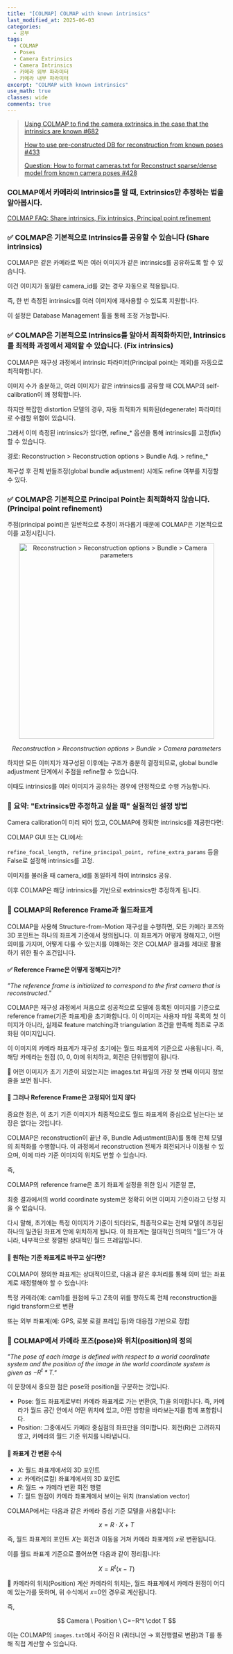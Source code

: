 ```yaml
---
title: "[COLMAP] COLMAP with known intrinsics"
last_modified_at: 2025-06-03
categories:
  - 공부
tags:
  - COLMAP
  - Poses
  - Camera Extrinsics
  - Camera Intrinsics
  - 카메라 외부 파라미터
  - 카메라 내부 파라미터
excerpt: "COLMAP with known intrinsics"
use_math: true
classes: wide
comments: true
---
```


> [Using COLMAP to find the camera extrinsics in the case that the intrinsics are known #682](https://github.com/colmap/colmap/issues/682)
>
> [How to use pre-constructed DB for reconstruction from known poses #433](https://github.com/colmap/colmap/issues/433)
> 
> [Question: How to format cameras.txt for Reconstruct sparse/dense model from known camera poses #428](https://github.com/colmap/colmap/issues/428)

### COLMAP에서 카메라의 Intrinsics를 알 때, Extrinsics만 추정하는 법을 알아봅시다.

[COLMAP FAQ: Share intrinsics, Fix intrinsics, Principal point refinement](https://colmap.github.io/faq.html#faq-share-intrinsics)

### ✅ COLMAP은 기본적으로 Intrinsics를 공유할 수 있습니다 (Share intrinsics)
COLMAP은 같은 카메라로 찍은 여러 이미지가 같은 intrinsics를 공유하도록 할 수 있습니다.

이건 이미지가 동일한 camera_id를 갖는 경우 자동으로 적용됩니다.

즉, 한 번 측정된 intrinsics를 여러 이미지에 재사용할 수 있도록 지원합니다.

이 설정은 Database Management 툴을 통해 조정 가능합니다.

### ✅ COLMAP은 기본적으로 Intrinsics를 알아서 최적화하지만, Intrinsics를 최적화 과정에서 제외할 수 있습니다. (Fix intrinsics)
COLMAP은 재구성 과정에서 intrinsic 파라미터(Principal point는 제외)를 자동으로 최적화합니다.

이미지 수가 충분하고, 여러 이미지가 같은 intrinsics를 공유할 때 COLMAP의 self-calibration이 꽤 정확합니다.

하지만 복잡한 distortion 모델의 경우, 자동 최적화가 퇴화된(degenerate) 파라미터로 수렴할 위험이 있습니다.

그래서 이미 측정된 intrinsics가 있다면, refine_* 옵션을 통해 intrinsics를 고정(fix)할 수 있습니다.

경로: Reconstruction > Reconstruction options > Bundle Adj. > refine_*

재구성 후 전체 번들조정(global bundle adjustment) 시에도 refine 여부를 지정할 수 있다.

### ✅ COLMAP은 기본적으로 Principal Point는 최적화하지 않습니다. (Principal point refinement)
주점(principal point)은 일반적으로 추정이 까다롭기 때문에 COLMAP은 기본적으로 이를 고정시킵니다.

<div style="text-align: center;">
  <img src="https://github.com/user-attachments/assets/aaa4c20c-d6ac-4c22-8356-fa502359906f" width="450" alt="Reconstruction > Reconstruction options > Bundle > Camera parameters" />
  <p><em>Reconstruction > Reconstruction options > Bundle > Camera parameters</em></p>
</div>

하지만 모든 이미지가 재구성된 이후에는 구조가 충분히 결정되므로, global bundle adjustment 단계에서 주점을 refine할 수 있습니다.

이때도 intrinsics를 여러 이미지가 공유하는 경우에 안정적으로 수행 가능합니다.

### 🔧 요약: "Extrinsics만 추정하고 싶을 때" 실질적인 설정 방법
Camera calibration이 미리 되어 있고, COLMAP에 정확한 intrinsics를 제공한다면:

COLMAP GUI 또는 CLI에서:

`refine_focal_length, refine_principal_point, refine_extra_params` 등을 False로 설정해 intrinsics를 고정.

이미지를 불러올 때 camera_id를 동일하게 하여 intrinsics 공유.

이후 COLMAP은 해당 intrinsics를 기반으로 extrinsics만 추정하게 됩니다.

### 📐 COLMAP의 Reference Frame과 월드좌표계
COLMAP을 사용해 Structure-from-Motion 재구성을 수행하면, 모든 카메라 포즈와 3D 포인트는 하나의 좌표계 기준에서 정의됩니다. 이 좌표계가 어떻게 정해지고, 어떤 의미를 가지며, 어떻게 다룰 수 있는지를 이해하는 것은 COLMAP 결과를 제대로 활용하기 위한 필수 조건입니다.

#### ✅ Reference Frame은 어떻게 정해지는가?
_"The reference frame is initialized to correspond to the first camera that is reconstructed."_

COLMAP은 재구성 과정에서 처음으로 성공적으로 모델에 등록된 이미지를 기준으로 reference frame(기준 좌표계)을 초기화합니다. 이 이미지는 사용자 파일 목록의 첫 이미지가 아니라, 실제로 feature matching과 triangulation 조건을 만족해 최초로 구조화된 이미지입니다.

이 이미지의 카메라 좌표계가 재구성 초기에는 월드 좌표계의 기준으로 사용됩니다. 즉, 해당 카메라는 원점 (0, 0, 0)에 위치하고, 회전은 단위행렬이 됩니다.

📌 어떤 이미지가 초기 기준이 되었는지는 images.txt 파일의 가장 첫 번째 이미지 정보 줄을 보면 됩니다.

#### 🔁 그러나 Reference Frame은 고정되어 있지 않다
중요한 점은, 이 초기 기준 이미지가 최종적으로도 월드 좌표계의 중심으로 남는다는 보장은 없다는 것입니다.

COLMAP은 reconstruction이 끝난 후, Bundle Adjustment(BA)를 통해 전체 모델의 최적화를 수행합니다. 이 과정에서 reconstruction 전체가 회전되거나 이동될 수 있으며, 이에 따라 기준 이미지의 위치도 변할 수 있습니다.

즉,

COLMAP의 reference frame은 초기 좌표계 설정을 위한 임시 기준일 뿐,

최종 결과에서의 world coordinate system은 정확히 어떤 이미지 기준이라고 단정 지을 수 없습니다.

다시 말해, 초기에는 특정 이미지가 기준이 되더라도, 최종적으로는 전체 모델이 조정된 하나의 일관된 좌표계 안에 위치하게 됩니다. 이 좌표계는 절대적인 의미의 “월드”가 아니라, 내부적으로 정렬된 상대적인 월드 프레임입니다.

#### 🧭 원하는 기준 좌표계로 바꾸고 싶다면?
COLMAP이 정의한 좌표계는 상대적이므로, 다음과 같은 후처리를 통해 의미 있는 좌표계로 재정렬해야 할 수 있습니다:

특정 카메라(예: cam1)를 원점에 두고 Z축이 위를 향하도록 전체 reconstruction을 rigid transform으로 변환

또는 외부 좌표계(예: GPS, 로봇 로컬 프레임 등)와 대응점 기반으로 정합

### 📐 COLMAP에서 카메라 포즈(pose)와 위치(position)의 정의
_"The pose of each image is defined with respect to a world coordinate system and the position of the image in the world coordinate system is given as $-R^t * T$."_

이 문장에서 중요한 점은 pose와 position을 구분하는 것입니다.

- Pose: 월드 좌표계로부터 카메라 좌표계로 가는 변환(R, T)을 의미합니다. 즉, 카메라가 월드 공간 안에서 어떤 위치에 있고, 어떤 방향을 바라보는지를 함께 포함합니다.
- Position: 그중에서도 카메라 중심점의 좌표만을 의미합니다. 회전(R)은 고려하지 않고, 카메라의 월드 기준 위치를 나타냅니다.

#### 📌 좌표계 간 변환 수식
- 𝑋: 월드 좌표계에서의 3D 포인트
- 𝑥: 카메라(로컬) 좌표계에서의 3D 포인트
- 𝑅: 월드 → 카메라 변환 회전 행렬
- 𝑇: 월드 원점이 카메라 좌표계에서 보이는 위치 (translation vector)

COLMAP에서는 다음과 같은 카메라 중심 기준 모델을 사용합니다:

$$
x = R \cdot X + T
$$

즉, 월드 좌표계의 포인트 𝑋는 회전과 이동을 거쳐 카메라 좌표계의 𝑥로 변환됩니다.

이를 월드 좌표계 기준으로 풀어쓰면 다음과 같이 정리됩니다:

$$
X =R^t(x-T)
$$

📌 카메라의 위치(Position) 계산
카메라의 위치는, 월드 좌표계에서 카메라 원점이 어디에 있는가를 뜻하며, 위 수식에서 𝑥=0인 경우로 계산됩니다.

즉,

$$
Camera \ Position \ C=−R^t \cdot T 
$$

이는 COLMAP의 `images.txt`에서 주어진 R (쿼터니언 → 회전행렬로 변환)과 T를 통해 직접 계산할 수 있습니다.


